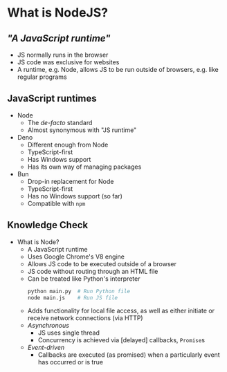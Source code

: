 # What is NodeJS?

## _"A JavaScript runtime"_

- JS normally runs in the browser
- JS code was exclusive for websites
- A runtime, e.g. Node, allows JS to be run outside of browsers, e.g. like regular programs

## JavaScript runtimes

- Node
  - The _de-facto_ standard
  - Almost synonymous with "JS runtime"
- Deno
  - Different enough from Node
  - TypeScript-first
  - Has Windows support
  - Has its own way of managing packages
- Bun
  - Drop-in replacement for Node
  - TypeScript-first
  - Has no Windows support (so far)
  - Compatible with `npm`

## Knowledge Check

- What is Node?
  - A JavaScript runtime
  - Uses Google Chrome's V8 engine
  - Allows JS code to be executed outside of a browser
  - JS code without routing through an HTML file
  - Can be treated like Python's interpreter
    <!-- prettier-ignore -->
    ```bash
    python main.py  # Run Python file
    node main.js    # Run JS file
    ```
  - Adds functionality for local file access, as well as either initiate or receive network connections (via HTTP)
  - _Asynchronous_
    - JS uses single thread
    - Concurrency is achieved via [delayed] callbacks, `Promise`s
  - _Event-driven_
    - Callbacks are executed (as promised) when a particularly event has occurred or is true
